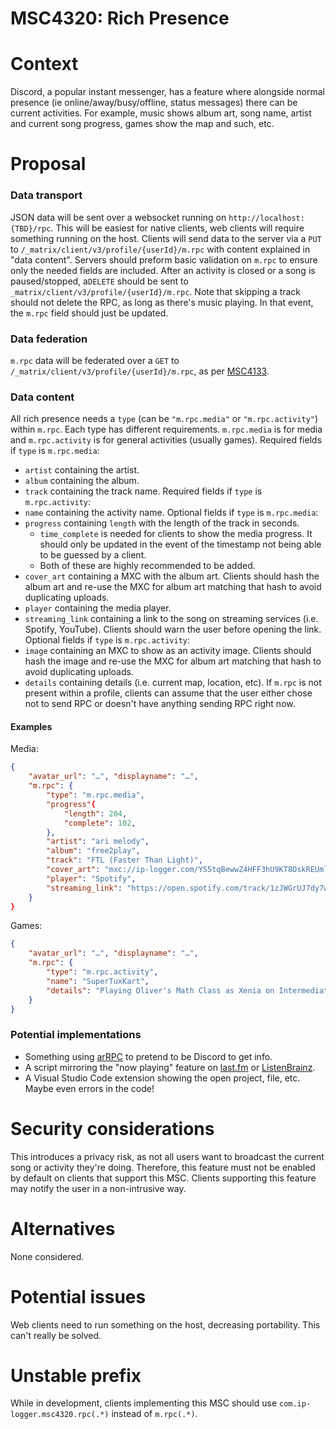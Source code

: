 # MSC4320: Rich Presence

# Context
Discord, a popular instant messenger, has a feature where alongside normal presence (ie online/away/busy/offline, status messages) there can be current activities. For example, music shows album art, song name, artist and current song progress, games show the map and such, etc.
# Proposal 
### Data transport
JSON data will be sent over a websocket running on `http://localhost:{TBD}/rpc`. This will be easiest for native clients, web clients will require something running on the host. Clients will send data to the server via a `PUT` to `/_matrix/client/v3/profile/{userId}/m.rpc` with content explained in "data content". Servers should preform basic validation on `m.rpc` to ensure only the needed fields are included. After an activity is closed or a song is paused/stopped, a`DELETE` should be sent to `_matrix/client/v3/profile/{userId}/m.rpc`. Note that skipping a track should not delete the RPC, as long as there's music playing. In that event, the `m.rpc` field should just be updated.
### Data federation
`m.rpc` data will be federated over a `GET` to `/_matrix/client/v3/profile/{userId}/m.rpc`, as per [MSC4133](https://github.com/matrix-org/matrix-spec-proposals/pull/4133). 
### Data content
All rich presence needs a `type` (can be `"m.rpc.media"` or `"m.rpc.activity"`) within `m.rpc`. Each type has different requirements. `m.rpc.media` is for media and `m.rpc.activity` is for general activities (usually games).
Required fields if `type` is `m.rpc.media`:
- `artist` containing the artist.
- `album` containing the album.
- `track` containing the track name.
Required fields if `type` is `m.rpc.activity`:
- `name` containing the activity name.
Optional fields if `type` is `m.rpc.media`:
- `progress` containing `length` with the length of the track in seconds.
	- `time_complete` is needed for clients to show the media progress. It should only be updated in the event of the timestamp not being able to be guessed by a client.
	- Both of these are highly recommended to be added.
- `cover_art` containing a MXC with the album art. Clients should hash the album art and re-use the MXC for album art matching that hash to avoid duplicating uploads.
- `player` containing the media player.
- `streaming_link` containing a link to the song on streaming services (i.e. Spotify, YouTube). Clients should warn the user before opening the link.
Optional fields if `type` is `m.rpc.activity`:
- `image` containing an MXC to show as an activity image. Clients should hash the image and re-use the MXC for album art matching that hash to avoid duplicating uploads.
- `details` containing details (i.e. current map, location, etc).
If `m.rpc` is not present within a profile, clients can assume that the user either chose not to send RPC or doesn't have anything sending RPC right now.
#### Examples
Media:
```json
{
	"avatar_url": "…", "displayname": "…",
    "m.rpc": {
	    "type": "m.rpc.media",
	    "progress"{
		    "length": 204,
		    "complete": 102,
	    },
	    "artist": "ari melody",
	    "album": "free2play",
	    "track": "FTL (Faster Than Light)",
	    "cover_art": "mxc://ip-logger.com/YS5tqBewwZ4HFF3hU9KT8OskREUmlPfM",
	    "player": "Spotify",
	    "streaming_link": "https://open.spotify.com/track/1zJWGrUJ7dy7wQuMSVbvCn"
    }
}
```
Games:
```json
{
	"avatar_url": "…", "displayname": "…",
    "m.rpc": {
	    "type": "m.rpc.activity",
		"name": "SuperTuxKart",
		"details": "Playing Oliver's Math Class as Xenia on Intermediate"
    }
}
```
### Potential implementations
- Something using [arRPC](https://arrpc.openasar.dev/) to pretend to be Discord to get info.
- A script mirroring the "now playing" feature on [last.fm](https://last.fm/) or [ListenBrainz](https://listenbrainz.org).
- A Visual Studio Code extension showing the open project, file, etc. Maybe even errors in the code!
# Security considerations
This introduces a privacy risk, as not all users want to broadcast the current song or activity they're doing. Therefore, this feature must not be enabled by default on clients that support this MSC. Clients supporting this feature may notify the user in a non-intrusive way.
# Alternatives
None considered.
# Potential issues
Web clients need to run something on the host, decreasing portability. This can't really be solved.
# Unstable prefix
While in development, clients implementing this MSC should use `com.ip-logger.msc4320.rpc(.*)` instead of `m.rpc(.*)`.
